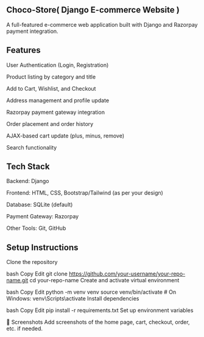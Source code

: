 Choco-Store( Django E-commerce Website )
----------------------------------------

A full-featured e-commerce web application built with Django and Razorpay payment integration.


Features
--------

User Authentication (Login, Registration)

Product listing by category and title

Add to Cart, Wishlist, and Checkout

Address management and profile update

Razorpay payment gateway integration

Order placement and order history

AJAX-based cart update (plus, minus, remove)

Search functionality


Tech Stack
-----------
Backend: Django

Frontend: HTML, CSS, Bootstrap/Tailwind (as per your design)

Database: SQLite (default)

Payment Gateway: Razorpay

Other Tools: Git, GitHub


Setup Instructions
------------------

Clone the repository

bash
Copy
Edit
git clone https://github.com/your-username/your-repo-name.git
cd your-repo-name
Create and activate virtual environment

bash
Copy
Edit
python -m venv venv
source venv/bin/activate  # On Windows: venv\Scripts\activate
Install dependencies

bash
Copy
Edit
pip install -r requirements.txt
Set up environment variables


📸 Screenshots
Add screenshots of the home page, cart, checkout, order, etc. if needed.




